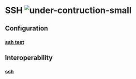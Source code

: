 # **SSH** ![under-contruction-small](/img/under-construction-small.png)
  
## **Configuration**
### [ssh test](/guides/tst/crypt-ssh.tst/)

## **Interoperability**
### [ssh](/guides/tst/intop1-ssh.tst/)
